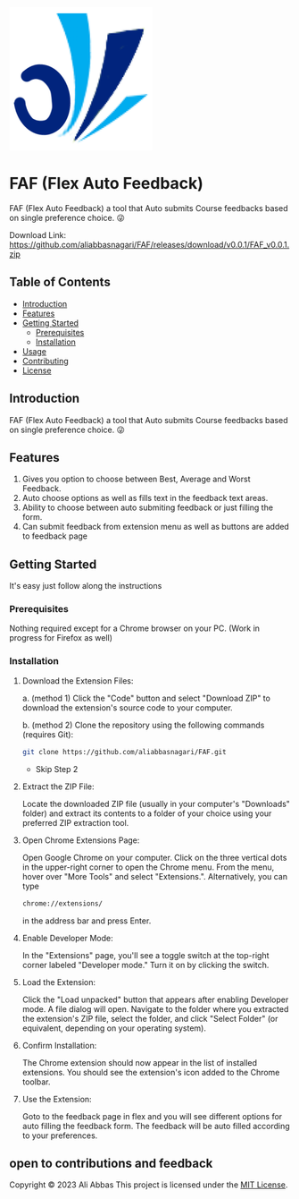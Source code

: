 ![FAF Logo](https://github.com/aliabbasnagari/FAF/blob/master/images/icon2.png)
# FAF (Flex Auto Feedback)
FAF (Flex Auto Feedback) a tool that Auto submits Course feedbacks based on single preference choice. 😜

Download Link: https://github.com/aliabbasnagari/FAF/releases/download/v0.0.1/FAF_v0.0.1.zip

## Table of Contents

- [Introduction](#introduction)
- [Features](#features)
- [Getting Started](#getting-started)
  - [Prerequisites](#prerequisites)
  - [Installation](#installation)
- [Usage](#usage)
- [Contributing](#contributing)
- [License](#license)

## Introduction

FAF (Flex Auto Feedback) a tool that Auto submits Course feedbacks based on single preference choice. 😜

## Features

1. Gives you option to choose between Best, Average and Worst Feedback.
2. Auto choose options as well as fills text in the feedback text areas.
3. Ability to choose between auto submiting feedback or just filling the form. 
4. Can submit feedback from extension menu as well as buttons are added to feedback page

## Getting Started

It's easy just follow along the instructions

### Prerequisites

Nothing required except for a Chrome browser on your PC. (Work in progress for Firefox as well)

### Installation
1. Download the Extension Files:

    a. (method 1) Click the "Code" button and select "Download ZIP" to download the extension's source code to your computer.

    b. (method 2) Clone the repository using the following commands (requires Git):
    ```bash
    git clone https://github.com/aliabbasnagari/FAF.git
    ```
    - Skip Step 2

3. Extract the ZIP File:

    Locate the downloaded ZIP file (usually in your computer's "Downloads" folder) and extract its contents to a folder of your choice using your preferred ZIP extraction tool.

4. Open Chrome Extensions Page:

    Open Google Chrome on your computer.
    Click on the three vertical dots in the upper-right corner to open the Chrome menu.
    From the menu, hover over "More Tools" and select "Extensions.".
    Alternatively, you can type 
    ```bash
    chrome://extensions/ 
    ```
    in the address bar and press Enter.

5. Enable Developer Mode:

    In the "Extensions" page, you'll see a toggle switch at the top-right corner labeled "Developer mode." Turn it on by clicking the switch.

6. Load the Extension:

    Click the "Load unpacked" button that appears after enabling Developer mode.
    A file dialog will open. Navigate to the folder where you extracted the extension's ZIP file, select the folder, and click "Select Folder" (or equivalent, depending on your operating system).

7. Confirm Installation:

    The Chrome extension should now appear in the list of installed extensions. You should see the extension's icon added to the Chrome toolbar.

8. Use the Extension:

   Goto to the feedback page in flex and you will see different options for auto filling the feedback form.
   The feedback will be auto filled according to your preferences.


## open to contributions and feedback

Copyright © 2023 Ali Abbas
This project is licensed under the [MIT License](https://github.com/aliabbasnagari/FAF/blob/master/LICENSE.md).
